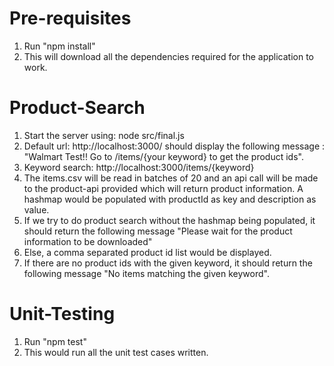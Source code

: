 # Pre-requisites
1. Run "npm install"
2. This will download all the dependencies required for the application to work.

# Product-Search
1. Start the server using: node src/final.js
2. Default url: http://localhost:3000/ should display the following message : "Walmart Test!! Go to /items/{your keyword} to get the product ids".
3. Keyword search: http://localhost:3000/items/{keyword}
4. The items.csv will be read in batches of 20 and an api call will be made to the product-api provided which will return product information. A hashmap would be populated with productId as key and description as value.
5. If we try to do product search without the hashmap being populated, it should return the following message "Please wait for the product information to be downloaded"
6. Else, a comma separated product id list would be displayed.
7. If there are no product ids with the given keyword, it should return the following message "No items matching the given keyword".

# Unit-Testing
1. Run "npm test"
2. This would run all the unit test cases written.
